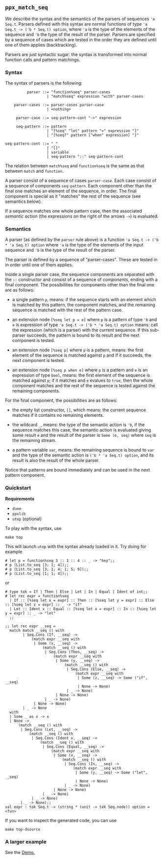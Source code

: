 ## `ppx_match_seq`

We describe the syntax and the semantics of the parsers of sequences `'a
Seq.t`. Parsers defined with this syntax are normal functions of type `'a Seq.t
-> ('b * Seq.t) option`, where `'a` is the type of the elements of the sequence
and `'b` the type of the result of the parser. Parsers are specified by a
sequence of cases which are tested in the order they are defined until one of
them applies (backtracking).

Parsers are just syntactic sugar: the syntax is transformed into normal function
calls and pattern matchings.

### Syntax

The syntax of parsers is the following:

```
          parser ::= "function%seq" parser-cases
                   | "match%seq" expression "with" parser-cases

    parser-cases ::= parser-cases parser-case
                   | <nothing>

     parser-case ::= seq-pattern-cont "->" expression

     seq-pattern ::= pattern
                   | "[%seq" "let" pattern "=" expression "]"
                   | "[%seq?" pattern ["when" expression] "]"

seq-pattern-cont ::= "_"
                   | "[]"
                   | variable
                   | seq-pattern "::" seq-pattern-cont
```

The relation between `match%seq` and `function%seq` is the same as that between
`match` and `function`.

A parser consist of a sequence of cases `parser-case`. Each case consist of a
sequence of components `seq-pattern`. Each component other than the final one
matches an element of the sequence, in order. The final component is special as
it "matches" the rest of the sequence (see semantics below).

If a sequence matches one whole pattern case, then the associated *semantic
action* (the expressions on the right of the arrows `->`) is evaluated.

### Semantics

A parser (as defined by the `parser` rule above) is a function `'a Seq.t -> ('b * 'a Seq.t) option`
where `'a` is the type of the elements of the input sequence
and `'b` is the type of the result of the parser.

The parser is defined by a sequence of "parser-cases". These are tested in in
order until one of them applies.

Inside a single parser case, the sequence components are separated with the `::`
constructor and consist of a sequence of *components*, ending with a final
component. The possibilities for components other than the final one are as
follows:

- a single pattern `p`, means: if the sequence starts with an element which is
  matched by this pattern, the component matches, and the remaining sequence is
  matched with the rest of the pattern case.

- an extension node `[%seq let p = e]` where `p` is a pattern of type `'b` and
  `e` is expression of type `'a Seq.t -> ('b * 'a Seq.t) option` means: call the
  expression (which is a parser) with the current sequence. If this sub-parser
  succeeds, the pattern is bound to its result and the next component is tested.

- an extension node `[%seq p]` where `p` is a pattern, means: the first element
  of the sequence is matched against `p` and if it succeeds, the next component
  is tested.

- an extension node `[%seq p when e]` where `p` is a pattern and `e` is an
  expression of type `bool`, means: the first element of the sequence is matched
  against `p`; if it matches and `e` evalues to `true`, then the whole component
  matches and the rest of the sequence is tested against the remaining
  components.

For the final component, the possibilities are as follows:

- the empty list constructor, `[]`, which means: the current sequence matches if
  it contains no remaining elements.

- the wildcard `_`, means: the type of the semantic action is `'b`, if the
  sequence matches this case, the semantic action is evaluated giving some
  result `e` and the result of the parser is `Some (e, seq)` where `seq` is the
  remaining stream.

- a pattern variable `var`, means: the remaining sequence is bound to `var` and
  the type of the semantic action is `('b * 'a Seq.t) option`, and its result is
  also the result of the whole parser.

Notice that patterns are bound immediately and can be used in the next pattern
component.

### Quickstart

**Requirements**

- `dune`
- `ppxlib`
- `utop` (optional)

To play with the syntax, use

```
make top
```

This will launch `utop` with the syntax already loaded in it. Try doing for example

```
# let p = function%seq 3 :: 1 :: 4 :: _ -> "hey";;
# p (List.to_seq [3; 1; 4]);;
# p (List.to_seq [3; 1; 4; 1; 5; 9]);;
# p (List.to_seq [1; 1; 4]);;
```

or

```
# type tok = If | Then | Else | Let | In | Equal | Ident of int;;
# let rec expr = function%seq
  | If :: [%seq let x = expr] :: Then :: [%seq let y = expr] :: Else :: [%seq let z = expr] :: _ -> "if"
  | Let :: Ident x :: Equal :: [%seq let x = expr] :: In :: [%seq let y = expr] :: _ -> "let"
  ;;

;; let rec expr __seq =
  match match __seq () with
        | Seq.Cons (If, __seq) ->
            (match expr __seq with
             | Some (x, __seq) ->
                 (match __seq () with
                  | Seq.Cons (Then, __seq) ->
                      (match expr __seq with
                       | Some (y, __seq) ->
                           (match __seq () with
                            | Seq.Cons (Else, __seq) ->
                                (match expr __seq with
                                 | Some (z, __seq) -> Some ("if", __seq)
                                 | None -> None)
                            | _ -> None)
                       | None -> None)
                  | _ -> None)
             | None -> None)
        | _ -> None
  with
  | Some _ as x -> x
  | None ->
      (match __seq () with
       | Seq.Cons (Let, __seq) ->
           (match __seq () with
            | Seq.Cons (Ident x, __seq) ->
                (match __seq () with
                 | Seq.Cons (Equal, __seq) ->
                     (match expr __seq with
                      | Some (x, __seq) ->
                          (match __seq () with
                           | Seq.Cons (In, __seq) ->
                               (match expr __seq with
                                | Some (y, __seq) -> Some ("let", __seq)
                                | None -> None)
                           | _ -> None)
                      | None -> None)
                 | _ -> None)
            | _ -> None)
       | _ -> None);;
val expr : tok Seq.t -> (string * (unit -> tok Seq.node)) option = <fun>
```



If you want to inspect the generated code, you can use
```
make top-dsource
```

### A larger example

See the [Demo.](demo/)
